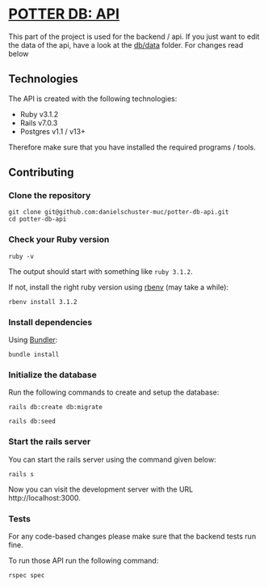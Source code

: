 # [POTTER DB: API](potter-db-api.herokuapp.com)

This part of the project is used for the backend / api.
If you just want to edit the data of the api, have a look at the [db/data](db/data) folder.
For changes read below

## Technologies

The API is created with the following technologies:

- Ruby v3.1.2
- Rails v7.0.3
- Postgres v1.1 / v13+

Therefore make sure that you have installed the required programs / tools.

## Contributing

### Clone the repository

```shell
git clone git@github.com:danielschuster-muc/potter-db-api.git
cd potter-db-api
```

### Check your Ruby version

```shell
ruby -v
```

The output should start with something like `ruby 3.1.2`.

If not, install the right ruby version using [rbenv](https://github.com/rbenv/rbenv) (may take a while):

```shell
rbenv install 3.1.2
```

### Install dependencies

Using [Bundler](https://github.com/bundler/bundler):

```shell
bundle install
```

### Initialize the database

Run the following commands to create and setup the database:

```shell
rails db:create db:migrate
```

```shell
rails db:seed
```

### Start the rails server

You can start the rails server using the command given below:

```shell
rails s
```

Now you can visit the development server with the URL http://localhost:3000.

### Tests

For any code-based changes please make sure that the backend tests run fine.

To run those API run the following command:

```shell
rspec spec
```

